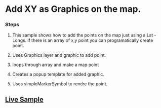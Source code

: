 # Add XY as Graphics on the map.

### Steps

1. This sample shows how to add the points on the map just using a Lat - Longs. if there is an array of x,y point you can programatically create point.

2. Uses Graphics layer and graphic to add point.

3. loops through array and make a map point

4. Creates a popup template for added graphic.

5. Uses simpleMarkerSymbol to rendre the point.

## [Live Sample](http://esri.github.io/developer-support/web-js/3.x/Add-XY-as-Graphics/AddXYasGraphics.html)
